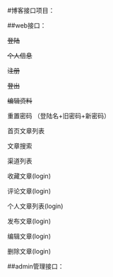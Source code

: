 #博客接口项目：


##web接口：

~~登陆~~

~~个人信息~~

~~注册~~

~~登出~~

~~编辑资料~~

重置密码 （登陆名+旧密码+新密码）

首页文章列表

文章搜索

渠道列表

收藏文章(login)

评论文章(login)

个人文章列表(login)

发布文章(login)

编辑文章(login)

删除文章(login)

##admin管理接口：
